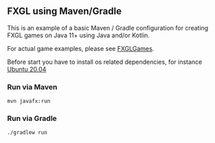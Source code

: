## FXGL using Maven/Gradle

This is an example of a basic Maven / Gradle configuration for creating FXGL games on Java 11+ using Java and/or Kotlin.

For actual game examples, please see [FXGLGames](https://github.com/AlmasB/FXGLGames).

Before start you have to install os related dependencies, for instance [Ubuntu 20.04](https://wiki.openjdk.java.net/display/OpenJFX/Building+OpenJFX#BuildingOpenJFX-Ubuntu20.04)
### Run via Maven

```
mvn javafx:run
```

### Run via Gradle

```
./gradlew run
```
